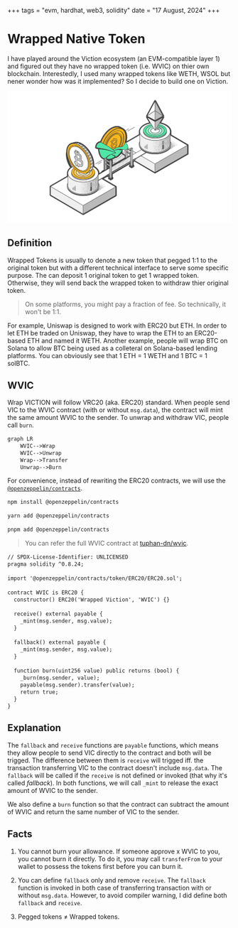 +++
tags = "evm, hardhat, web3, solidity"
date = "17 August, 2024"
+++

# Wrapped Native Token

I have played around the Viction ecosystem (an EVM-compatible layer 1) and figured out they have no wrapped token (i.e. WVIC) on thier own blockchain. Interestedly, I used many wrapped tokens like WETH, WSOL but nener wonder how was it implemented? So I decide to build one on Viction.

![A wrapped token illustration from Tangem Wallet](./wrapped-token.png)

## Definition

Wrapped Tokens is usually to denote a new token that pegged 1:1 to the original token but with a different technical interface to serve some specific purpose. The can deposit 1 original token to get 1 wrapped token. Otherwise, they will send back the wrapped token to withdraw thier original token.

> On some platforms, you might pay a fraction of fee. So technically, it won't be 1:1.

For example, Uniswap is designed to work with ERC20 but ETH. In order to let ETH be traded on Uniswap, they have to wrap the ETH to an ERC20-based ETH and named it WETH. Another example, people will wrap BTC on Solana to allow BTC being used as a colleteral on Solana-based lending platforms. You can obviously see that 1 ETH = 1 WETH and 1 BTC = 1 solBTC.

## WVIC

Wrap VICTION will follow VRC20 (aka. ERC20) standard. When people send VIC to the WVIC contract (with or without `msg.data`), the contract will mint the same amount WVIC to the sender. To unwrap and withdraw VIC, people call `burn`.

```mermaid
graph LR
    WVIC-->Wrap
    WVIC-->Unwrap
    Wrap-->Transfer
    Unwrap-->Burn
```

For convenience, instead of rewriting the ERC20 contracts, we will use the [`@openzeppelin/contracts`](https://www.npmjs.com/package/@openzeppelin/contracts).

```bash label="npm" group="install"
npm install @openzeppelin/contracts
```

```bash label="yarn" group="install"
yarn add @openzeppelin/contracts
```

```bash label="pnpm" group="install"
pnpm add @openzeppelin/contracts
```

> You can refer the full WVIC contract at [tuphan-dn/wvic](https://github.com/tuphan-dn/wvic).

```solidity label="WVIC.sol" group="contracts"
// SPDX-License-Identifier: UNLICENSED
pragma solidity ^0.8.24;

import '@openzeppelin/contracts/token/ERC20/ERC20.sol';

contract WVIC is ERC20 {
  constructor() ERC20('Wrapped Viction', 'WVIC') {}

  receive() external payable {
    _mint(msg.sender, msg.value);
  }

  fallback() external payable {
    _mint(msg.sender, msg.value);
  }

  function burn(uint256 value) public returns (bool) {
    _burn(msg.sender, value);
    payable(msg.sender).transfer(value);
    return true;
  }
}
```

## Explanation

The `fallback` and `receive` functions are `payable` functions, which means they allow people to send VIC directly to the contract and both will be trigged. The difference between them is `receive` will trigged iff. the transaction transferring VIC to the contract doesn't include `msg.data`. The `fallback` will be called if the `receive` is not defined or invoked (that why it's called _fallback_). In both functions, we will call `_mint` to release the exact amount of WVIC to the sender.

We also define a `burn` function so that the contract can subtract the amount of WVIC and return the same number of VIC to the sender.

## Facts

1. You cannot burn your allowance. If someone approve x WVIC to you, you cannot burn it directly. To do it, you may call `transferFrom` to your wallet to possess the tokens first before you can burn it.

2. You can define `fallback` only and remove `receive`. The `fallback` function is invoked in both case of transferring transaction with or without `msg.data`. However, to avoid compiler warning, I did define both `fallback` and `receive`.

3. Pegged tokens $\neq$ Wrapped tokens.
